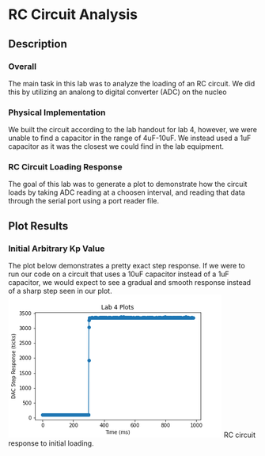 # RC Circuit Analysis
## Description
### Overall 
The main task in this lab was to analyze the loading of an RC circuit. We did this by
utilizing an analong to digital converter (ADC) on the nucleo
### Physical Implementation
We built the circuit according to the lab handout for lab 4, however, we were unable 
to find a capacitor in the range of 4uF-10uF. We instead used a 1uF capacitor 
as it was the closest we could find in the lab equipment.
### RC Circuit Loading Response
The goal of this lab was to generate a plot to demonstrate how the circuit loads 
by taking ADC reading at a choosen interval, and reading that data through the 
serial port using a port reader file. 
## Plot Results
### Initial Arbitrary Kp Value
The plot below demonstrates a pretty exact step response. If we were to run our 
code on a circuit that uses a 10uF capacitor instead of a 1uF capacitor, we would
expect to see a gradual and smooth response instead of a sharp step seen in
our plot. 
![RC Circuit Response](https://github.com/dcejagon/ME-405-Lab-4/blob/999794663a00441d3c52f93647251b1937c19a7f/RC_Circuit_Responce.png)
RC circuit response to initial loading. 

